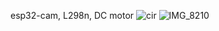 esp32-cam, L298n, DC motor
![cir](https://github.com/user-attachments/assets/f2fdcdc0-5f58-48b1-9923-7ad70f0adf1f)
![IMG_8210](https://github.com/user-attachments/assets/a5ea71e1-2aa2-4833-9e24-1f37849c4963)
